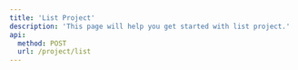 ```yaml
---
title: 'List Project'
description: 'This page will help you get started with list project.'
api:
  method: POST
  url: /project/list
---
```


<Params
  :body="body"
  :results="results"
/>

<script setup>
import results from './results.json'

const body = {
  status: {
    type: 'integer',
    description: 'status: 0 represents DRAFT, 1 represents START, 2 represents PAUSE, 3 represents DONE'
  },
  dataType: {
    type: 'integer',
    description: 'project data type: 1 represents TEXT, 2 represents 2D, 3 represents 3D'
  },
  offset: {
    type: 'integer',
    default: 1,
    description: 'Start page number',
        required: false
  },
  limit: {
    type: 'integer',
    default: 10,
    description: 'Number of posts per page',
        required: false
  },
}
</script>
